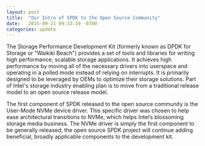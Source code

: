 ```yaml
---
layout: post
title:  "Our Intro of SPDK to the Open Source Community"
date:   2015-09-21 09:33:19 -0700
categories: update
---
```


The Storage Performance Development Kit (formerly known as DPDK for Storage or "Waikiki Beach")
provides a set of tools and libraries for writing high performance, scalable storage applications.
It achieves high performance by moving all of the necessary drivers into userspace
and operating in a polled mode instead of relying on interrupts.
It is primarily designed to be leveraged by OEMs to optimize their storage solutions.
Part of Intel's storage industry enabling plan is to move from a traditional release model
to an open source release model.

The first component of SPDK released to the open source community is the User-Mode NVMe device driver.
This specific driver was chosen to help ease architectural transitions to NVMe,
which helps Intel’s blossoming storage media business.
The NVMe driver is simply the first component to be generally released;
the open source SPDK project will continue adding beneficial,
broadly applicable components to the development kit.
